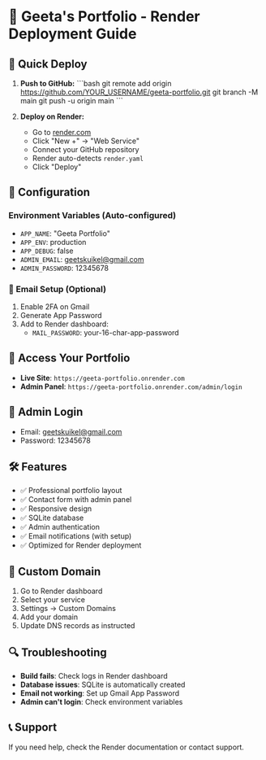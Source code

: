 # 🎨 Geeta's Portfolio - Render Deployment Guide

## 🚀 Quick Deploy

1. **Push to GitHub:**
   \`\`\`bash
   git remote add origin https://github.com/YOUR_USERNAME/geeta-portfolio.git
   git branch -M main
   git push -u origin main
   \`\`\`

2. **Deploy on Render:**
   - Go to [render.com](https://render.com)
   - Click "New +" → "Web Service"
   - Connect your GitHub repository
   - Render auto-detects `render.yaml`
   - Click "Deploy"

## 🔧 Configuration

### Environment Variables (Auto-configured)
- `APP_NAME`: "Geeta Portfolio"
- `APP_ENV`: production
- `APP_DEBUG`: false
- `ADMIN_EMAIL`: geetskuikel@gmail.com
- `ADMIN_PASSWORD`: 12345678

### 📧 Email Setup (Optional)
1. Enable 2FA on Gmail
2. Generate App Password
3. Add to Render dashboard:
   - `MAIL_PASSWORD`: your-16-char-app-password

## 🎯 Access Your Portfolio

- **Live Site**: `https://geeta-portfolio.onrender.com`
- **Admin Panel**: `https://geeta-portfolio.onrender.com/admin/login`

## 🔐 Admin Login
- Email: geetskuikel@gmail.com
- Password: 12345678

## 🛠️ Features

- ✅ Professional portfolio layout
- ✅ Contact form with admin panel
- ✅ Responsive design
- ✅ SQLite database
- ✅ Admin authentication
- ✅ Email notifications (with setup)
- ✅ Optimized for Render deployment

## 📱 Custom Domain

1. Go to Render dashboard
2. Select your service
3. Settings → Custom Domains
4. Add your domain
5. Update DNS records as instructed

## 🔍 Troubleshooting

- **Build fails**: Check logs in Render dashboard
- **Database issues**: SQLite is automatically created
- **Email not working**: Set up Gmail App Password
- **Admin can't login**: Check environment variables

## 📞 Support

If you need help, check the Render documentation or contact support.
